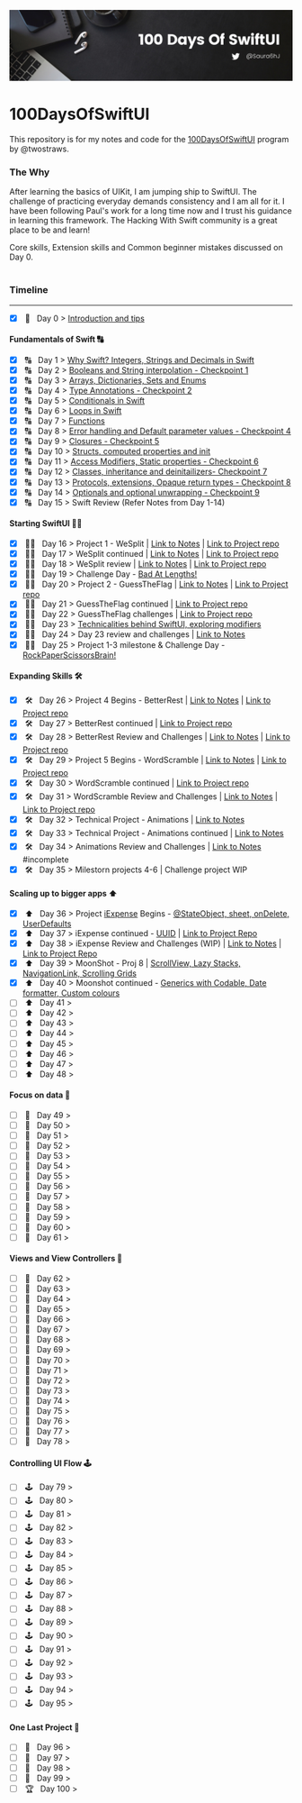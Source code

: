 ![alt text](https://github.com/SaurabhJamadagni/100DaysOfSwiftUI/blob/master/Images/banner.png)

# 100DaysOfSwiftUI

This repository is for my notes and code for the [100DaysOfSwiftUI](https://www.hackingwithswift.com/100/swiftui) program by @twostraws.

### The Why

After learning the basics of UIKit, I am jumping ship to SwiftUI. The challenge of practicing everyday demands consistency and I am all for it. I have been following Paul's work for a long time now and I trust his guidance in learning this framework. The Hacking With Swift community is a great place to be and learn!

Core skills, Extension skills and Common beginner mistakes discussed on Day 0.
<br>
<br>

### Timeline

---

- [x] &nbsp;🏁 &nbsp; Day 0 > [Introduction and tips](/Notes/day_0.md)

#### Fundamentals of Swift 🔠

- [x] &nbsp;🔠 &nbsp; Day 1 > [Why Swift? Integers, Strings and Decimals in Swift](/Notes/day_1.md)
- [x] &nbsp;🔠 &nbsp; Day 2 > [Booleans and String interpolation - Checkpoint 1](/Notes/day_2.md)
- [x] &nbsp;🔠 &nbsp; Day 3 > [Arrays, Dictionaries, Sets and Enums](/Notes/day_3.md)
- [x] &nbsp;🔠 &nbsp; Day 4 > [Type Annotations - Checkpoint 2](/Notes/day_4.md)
- [x] &nbsp;🔠 &nbsp; Day 5 > [Conditionals in Swift](/Notes/day_5.md)
- [x] &nbsp;🔠 &nbsp; Day 6 > [Loops in Swift](/Notes/day_6.md)
- [x] &nbsp;🔠 &nbsp; Day 7 > [Functions](/Notes/day_7.md)
- [x] &nbsp;🔠 &nbsp; Day 8 > [Error handling and Default parameter values - Checkpoint 4](/Notes/day_8.md)
- [x] &nbsp;🔠 &nbsp; Day 9 > [Closures - Checkpoint 5](/Notes/day_9.md)
- [x] &nbsp;🔠 &nbsp; Day 10 > [Structs, computed properties and init](/Notes/day_10.md)
- [x] &nbsp;🔠 &nbsp; Day 11 > [Access Modifiers, Static properties - Checkpoint 6](/Notes/day_11.md)
- [x] &nbsp;🔠 &nbsp; Day 12 > [Classes, inheritance and deinitailizers- Checkpoint 7](/Notes/day_12.md)
- [x] &nbsp;🔠 &nbsp; Day 13 > [Protocols, extensions, Opaque return types - Checkpoint 8](/Notes/day_13.md)
- [x] &nbsp;🔠 &nbsp; Day 14 > [Optionals and optional unwrapping - Checkpoint 9](/Notes/day_14.md)
- [x] &nbsp;🔠 &nbsp; Day 15 > Swift Review (Refer Notes from Day 1-14)

#### Starting SwiftUI 👨‍💻

- [x] &nbsp;👨‍💻 &nbsp; Day 16 > Project 1 - WeSplit | [Link to Notes](/Notes/day_16.md) | [Link to Project repo](https://github.com/SaurabhJamadagni/WeSplit-proj1)
- [x] &nbsp;👨‍💻 &nbsp; Day 17 > WeSplit continued | [Link to Notes](/Notes/day_17.md) | [Link to Project repo](https://github.com/SaurabhJamadagni/WeSplit-proj1)
- [x] &nbsp;👨‍💻 &nbsp; Day 18 > WeSplit review | [Link to Notes](/Notes/day_18.md) | [Link to Project repo](https://github.com/SaurabhJamadagni/WeSplit-proj1)
- [x] &nbsp;👨‍💻 &nbsp; Day 19 > Challenge Day - [Bad At Lengths!](https://github.com/SaurabhJamadagni/bad-at-lengths)
- [x] &nbsp;👨‍💻 &nbsp; Day 20 > Project 2 - GuessTheFlag | [Link to Notes](/Notes/day_20.md) | [Link to Project repo](https://github.com/SaurabhJamadagni/GuessTheFlag-proj2)
- [x] &nbsp;👨‍💻 &nbsp; Day 21 > GuessTheFlag continued | [Link to Project repo](https://github.com/SaurabhJamadagni/GuessTheFlag-proj2)
- [x] &nbsp;👨‍💻 &nbsp; Day 22 > GuessTheFlag challenges | [Link to Project repo](https://github.com/SaurabhJamadagni/GuessTheFlag-proj2)
- [x] &nbsp;👨‍💻 &nbsp; Day 23 > [Technicalities behind SwiftUI, exploring modifiers](/Notes/day_23.md)
- [x] &nbsp;👨‍💻 &nbsp; Day 24 > Day 23 review and challenges | [Link to Notes](/Notes/day_24.md)
- [x] &nbsp;👨‍💻 &nbsp; Day 25 > Project 1-3 milestone & Challenge Day - [RockPaperScissorsBrain!](https://github.com/SaurabhJamadagni/RockPaperScissorsBrain)

#### Expanding Skills 🛠

- [x] &nbsp;🛠 &nbsp; Day 26 > Project 4 Begins - BetterRest | [Link to Notes](/Notes/day_26.md) | [Link to Project repo](https://github.com/SaurabhJamadagni/BetterRest-proj4)
- [x] &nbsp;🛠 &nbsp; Day 27 > BetterRest continued | [Link to Project repo](https://github.com/SaurabhJamadagni/BetterRest-proj4)
- [x] &nbsp;🛠 &nbsp; Day 28 > BetterRest Review and Challenges | [Link to Notes](/Notes/day_28.md) | [Link to Project repo](https://github.com/SaurabhJamadagni/BetterRest-proj4)
- [x] &nbsp;🛠 &nbsp; Day 29 > Project 5 Begins - WordScramble | [Link to Notes](/Notes/day_29.md) | [Link to Project repo](https://github.com/SaurabhJamadagni/WordScramble-proj5)
- [x] &nbsp;🛠 &nbsp; Day 30 > WordScramble continued | [Link to Project repo](https://github.com/SaurabhJamadagni/WordScramble-proj5)
- [x] &nbsp;🛠 &nbsp; Day 31 > WordScramble Review and Challenges | [Link to Notes](/Notes/day_31.md) | [Link to Project repo](https://github.com/SaurabhJamadagni/WordScramble-proj5)
- [x] &nbsp;🛠 &nbsp; Day 32 > Technical Project - Animations | [Link to Notes](/Notes/day_32.md)
- [x] &nbsp;🛠 &nbsp; Day 33 > Technical Project - Animations continued | [Link to Notes](/Notes/day_33.md)
- [x] &nbsp;🛠 &nbsp; Day 34 > Animations Review and Challenges | [Link to Notes](/Notes/day_34.md) #incomplete
- [x] &nbsp;🛠 &nbsp; Day 35 > Milestorn projects 4-6 | Challenge project WIP

#### Scaling up to bigger apps ⬆️

- [x] &nbsp;⬆️ &nbsp; Day 36 > Project [iExpense](https://github.com/SaurabhJamadagni/iExpense-proj7) Begins - [@StateObject, sheet, onDelete, UserDefaults](/Notes/day_36.md)
- [x] &nbsp;⬆️ &nbsp; Day 37 > iExpense continued - [UUID](/Notes/day_37.md) | [Link to Project Repo](https://github.com/SaurabhJamadagni/iExpense-proj7)
- [x] &nbsp;⬆️ &nbsp; Day 38 > iExpense Review and Challenges (WIP) | [Link to Notes](/Notes/day_38.md) | [Link to Project Repo](https://github.com/SaurabhJamadagni/iExpense-proj7)
- [x] &nbsp;⬆️ &nbsp; Day 39 > MoonShot - Proj 8 | [ScrollView, Lazy Stacks, NavigationLink, Scrolling Grids](/Notes/day_39.md)
- [x] &nbsp;⬆️ &nbsp; Day 40 > Moonshot continued - [Generics with Codable, Date formatter, Custom colours](/Notes/day_40.md)
- [ ] &nbsp;⬆️ &nbsp; Day 41 >
- [ ] &nbsp;⬆️ &nbsp; Day 42 >
- [ ] &nbsp;⬆️ &nbsp; Day 43 >
- [ ] &nbsp;⬆️ &nbsp; Day 44 >
- [ ] &nbsp;⬆️ &nbsp; Day 45 >
- [ ] &nbsp;⬆️ &nbsp; Day 46 >
- [ ] &nbsp;⬆️ &nbsp; Day 47 >
- [ ] &nbsp;⬆️ &nbsp; Day 48 >

#### Focus on data 🔎

- [ ] &nbsp;🔎 &nbsp; Day 49 >
- [ ] &nbsp;🔎 &nbsp; Day 50 >
- [ ] &nbsp;🔎 &nbsp; Day 51 >
- [ ] &nbsp;🔎 &nbsp; Day 52 >
- [ ] &nbsp;🔎 &nbsp; Day 53 >
- [ ] &nbsp;🔎 &nbsp; Day 54 >
- [ ] &nbsp;🔎 &nbsp; Day 55 >
- [ ] &nbsp;🔎 &nbsp; Day 56 >
- [ ] &nbsp;🔎 &nbsp; Day 57 >
- [ ] &nbsp;🔎 &nbsp; Day 58 >
- [ ] &nbsp;🔎 &nbsp; Day 59 >
- [ ] &nbsp;🔎 &nbsp; Day 60 >
- [ ] &nbsp;🔎 &nbsp; Day 61 >

#### Views and View Controllers 📲

- [ ] &nbsp;📲 &nbsp; Day 62 >
- [ ] &nbsp;📲 &nbsp; Day 63 >
- [ ] &nbsp;📲 &nbsp; Day 64 >
- [ ] &nbsp;📲 &nbsp; Day 65 >
- [ ] &nbsp;📲 &nbsp; Day 66 >
- [ ] &nbsp;📲 &nbsp; Day 67 >
- [ ] &nbsp;📲 &nbsp; Day 68 >
- [ ] &nbsp;📲 &nbsp; Day 69 >
- [ ] &nbsp;📲 &nbsp; Day 70 >
- [ ] &nbsp;📲 &nbsp; Day 71 >
- [ ] &nbsp;📲 &nbsp; Day 72 >
- [ ] &nbsp;📲 &nbsp; Day 73 >
- [ ] &nbsp;📲 &nbsp; Day 74 >
- [ ] &nbsp;📲 &nbsp; Day 75 >
- [ ] &nbsp;📲 &nbsp; Day 76 >
- [ ] &nbsp;📲 &nbsp; Day 77 >
- [ ] &nbsp;📲 &nbsp; Day 78 >

#### Controlling UI Flow 🕹

- [ ] &nbsp;🕹 &nbsp; Day 79 >
- [ ] &nbsp;🕹 &nbsp; Day 80 >
- [ ] &nbsp;🕹 &nbsp; Day 81 >
- [ ] &nbsp;🕹 &nbsp; Day 82 >
- [ ] &nbsp;🕹 &nbsp; Day 83 >
- [ ] &nbsp;🕹 &nbsp; Day 84 >
- [ ] &nbsp;🕹 &nbsp; Day 85 >
- [ ] &nbsp;🕹 &nbsp; Day 86 >
- [ ] &nbsp;🕹 &nbsp; Day 87 >
- [ ] &nbsp;🕹 &nbsp; Day 88 >
- [ ] &nbsp;🕹 &nbsp; Day 89 >
- [ ] &nbsp;🕹 &nbsp; Day 90 >
- [ ] &nbsp;🕹 &nbsp; Day 91 >
- [ ] &nbsp;🕹 &nbsp; Day 92 >
- [ ] &nbsp;🕹 &nbsp; Day 93 >
- [ ] &nbsp;🕹 &nbsp; Day 94 >
- [ ] &nbsp;🕹 &nbsp; Day 95 >

#### One Last Project 🥳

- [ ] &nbsp;🕺 &nbsp; Day 96 >
- [ ] &nbsp;🕺 &nbsp; Day 97 >
- [ ] &nbsp;🕺 &nbsp; Day 98 >
- [ ] &nbsp;🕺 &nbsp; Day 99 >
- [ ] &nbsp;🏆 &nbsp; Day 100 >

